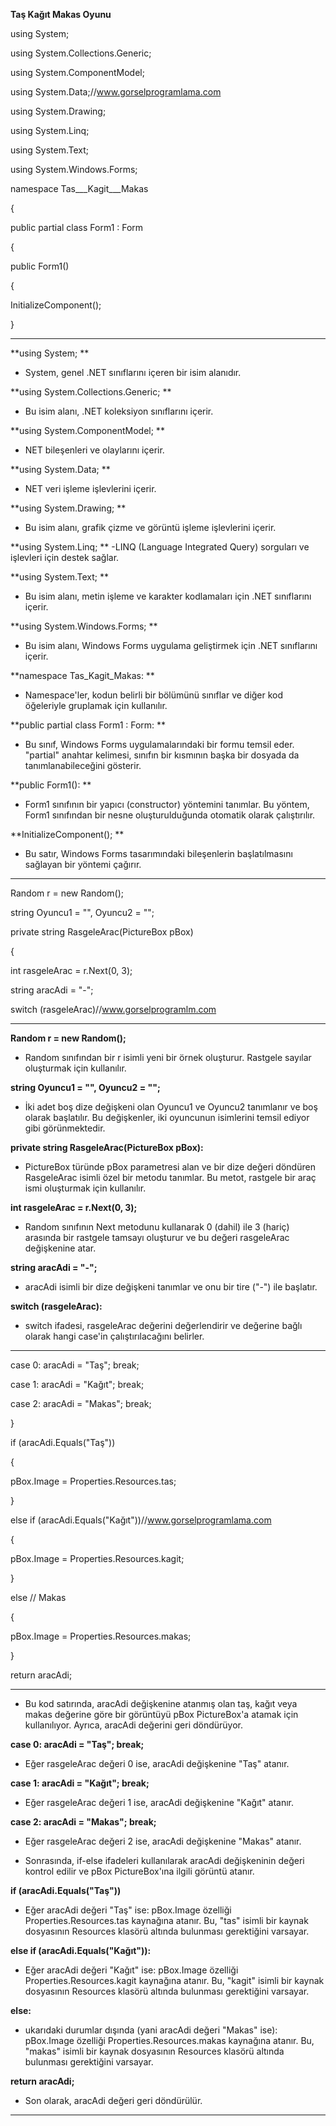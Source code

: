 **Taş Kağıt Makas Oyunu**

using System;
 
using System.Collections.Generic;
 
using System.ComponentModel;
 
using System.Data;//www.gorselprogramlama.com
 
using System.Drawing;
 
using System.Linq;
 
using System.Text;
 
using System.Windows.Forms;
 
namespace Tas___Kagit___Makas
 
{
 
public partial class Form1 : Form
 
{
 
public Form1()
 
{
 
InitializeComponent();
 
}

---

**using System; **
- System, genel .NET sınıflarını içeren bir isim alanıdır. 

**using System.Collections.Generic; **
- Bu isim alanı, .NET koleksiyon sınıflarını içerir. 

**using System.ComponentModel; **
- NET bileşenleri ve olaylarını içerir.

**using System.Data; **
- NET veri işleme işlevlerini içerir.

**using System.Drawing; **
- Bu isim alanı, grafik çizme ve görüntü işleme işlevlerini içerir.

**using System.Linq; **
-LINQ (Language Integrated Query) sorguları ve işlevleri için destek sağlar.

**using System.Text; **
- Bu isim alanı, metin işleme ve karakter kodlamaları için .NET sınıflarını içerir.

**using System.Windows.Forms; **
- Bu isim alanı, Windows Forms uygulama geliştirmek için .NET sınıflarını içerir.

**namespace Tas_Kagit_Makas: **
- Namespace'ler, kodun belirli bir bölümünü sınıflar ve diğer kod öğeleriyle gruplamak için kullanılır.

**public partial class Form1 : Form: **
- Bu sınıf, Windows Forms uygulamalarındaki bir formu temsil eder. "partial" anahtar kelimesi, sınıfın bir kısmının başka bir dosyada da tanımlanabileceğini gösterir.

**public Form1(): **
- Form1 sınıfının bir yapıcı (constructor) yöntemini tanımlar. Bu yöntem, Form1 sınıfından bir nesne oluşturulduğunda otomatik olarak çalıştırılır.

**InitializeComponent(); **

- Bu satır, Windows Forms tasarımındaki bileşenlerin başlatılmasını sağlayan bir yöntemi çağırır.

---

Random r = new Random();
 
string Oyuncu1 = "", Oyuncu2 = "";
 
private string RasgeleArac(PictureBox pBox)
 
{
 
int rasgeleArac = r.Next(0, 3);
 
string aracAdi = "-";
 
switch (rasgeleArac)//www.gorselprogramlm.com

---

**Random r = new Random();** 

- Random sınıfından bir r isimli yeni bir örnek oluşturur. Rastgele sayılar oluşturmak için kullanılır.

**string Oyuncu1 = "", Oyuncu2 = "";**

- İki adet boş dize değişkeni olan Oyuncu1 ve Oyuncu2 tanımlanır ve boş olarak başlatılır. Bu değişkenler, iki oyuncunun isimlerini temsil ediyor gibi görünmektedir.

**private string RasgeleArac(PictureBox pBox):**

- PictureBox türünde pBox parametresi alan ve bir dize değeri döndüren RasgeleArac isimli özel bir metodu tanımlar. Bu metot, rastgele bir araç ismi oluşturmak için kullanılır.

**int rasgeleArac = r.Next(0, 3);**

- Random sınıfının Next metodunu kullanarak 0 (dahil) ile 3 (hariç) arasında bir rastgele tamsayı oluşturur ve bu değeri rasgeleArac değişkenine atar.

**string aracAdi = "-";**

- aracAdi isimli bir dize değişkeni tanımlar ve onu bir tire ("-") ile başlatır.

**switch (rasgeleArac):**

- switch ifadesi, rasgeleArac değerini değerlendirir ve değerine bağlı olarak hangi case'in çalıştırılacağını belirler.

---

case 0: aracAdi = "Taş"; break;
 
case 1: aracAdi = "Kağıt"; break;
 
case 2: aracAdi = "Makas"; break;
 
}
 
if (aracAdi.Equals("Taş"))
 
{
 
pBox.Image = Properties.Resources.tas;
 
}
 
else if (aracAdi.Equals("Kağıt"))//www.gorselprogramlama.com
 
{
 
pBox.Image = Properties.Resources.kagit;
 
}
 
else // Makas
 
{
 
pBox.Image = Properties.Resources.makas;
 
}
 
return aracAdi;

---

- Bu kod satırında, aracAdi değişkenine atanmış olan taş, kağıt veya makas değerine göre bir görüntüyü pBox  PictureBox'a atamak için kullanılıyor. Ayrıca, aracAdi değerini geri döndürüyor.

**case 0: aracAdi = "Taş"; break;**

- Eğer rasgeleArac değeri 0 ise, aracAdi değişkenine "Taş" atanır.

**case 1: aracAdi = "Kağıt"; break;**

- Eğer rasgeleArac değeri 1 ise, aracAdi değişkenine "Kağıt" atanır.

**case 2: aracAdi = "Makas"; break;**
- Eğer rasgeleArac değeri 2 ise, aracAdi değişkenine "Makas" atanır.

- Sonrasında, if-else ifadeleri kullanılarak aracAdi değişkeninin değeri kontrol edilir ve pBox PictureBox'ına ilgili görüntü atanır.

**if (aracAdi.Equals("Taş"))**

- Eğer aracAdi değeri "Taş" ise:
pBox.Image özelliği Properties.Resources.tas kaynağına atanır. Bu, "tas" isimli bir kaynak dosyasının Resources klasörü altında bulunması gerektiğini varsayar.

**else if (aracAdi.Equals("Kağıt")):**

-  Eğer aracAdi değeri "Kağıt" ise:
pBox.Image özelliği Properties.Resources.kagit kaynağına atanır. Bu, "kagit" isimli bir kaynak dosyasının Resources klasörü altında bulunması gerektiğini varsayar.

**else:**

- ukarıdaki durumlar dışında (yani aracAdi değeri "Makas" ise):
pBox.Image özelliği Properties.Resources.makas kaynağına atanır. Bu, "makas" isimli bir kaynak dosyasının Resources klasörü altında bulunması gerektiğini varsayar.

**return aracAdi;**

- Son olarak, aracAdi değeri geri döndürülür.

---







